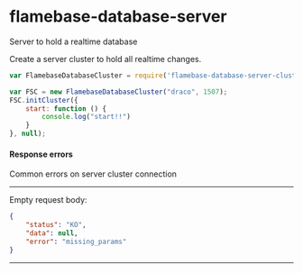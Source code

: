 # flamebase-database-server
Server to hold a realtime database

Create a server cluster to hold all realtime changes.

```javascript
var FlamebaseDatabaseCluster = require('flamebase-database-server-cluster');

var FSC = new FlamebaseDatabaseCluster("draco", 1507);
FSC.initCluster({
    start: function () {
        console.log("start!!")
    }
}, null);
```

#### Response errors
Common errors on server cluster connection

-------
Empty request body:
```json
{
    "status": "KO",
    "data": null,
    "error": "missing_params"
}
```
-------